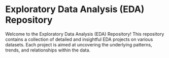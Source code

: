 # Exploratory Data Analysis (EDA) Repository
Welcome to the Exploratory Data Analysis (EDA) Repository! This repository contains a collection of detailed and insightful EDA projects on various datasets. Each project is aimed at uncovering the underlying patterns, trends, and relationships within the data.
